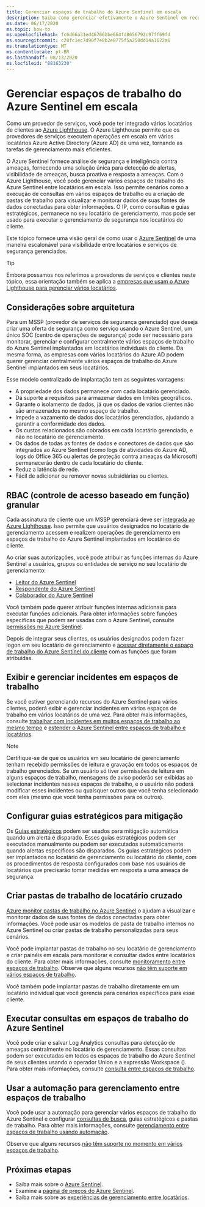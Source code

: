 ```yaml
---
title: Gerenciar espaços de trabalho do Azure Sentinel em escala
description: Saiba como gerenciar efetivamente o Azure Sentinel em recursos de clientes delegados.
ms.date: 06/17/2020
ms.topic: how-to
ms.openlocfilehash: fc6d66a31ed46766bbe664fd8656792c97ff69fd
ms.sourcegitcommit: c28fc1ec7d90f7e8b2e8775f5a250dd14a1622a6
ms.translationtype: MT
ms.contentlocale: pt-BR
ms.lasthandoff: 08/13/2020
ms.locfileid: "88163230"
---
```

# <a name="manage-azure-sentinel-workspaces-at-scale"></a>Gerenciar espaços de trabalho do Azure Sentinel em escala

Como um provedor de serviços, você pode ter integrado vários locatários de clientes ao [Azure Lighthouse](../overview.md). O Azure Lighthouse permite que os provedores de serviços executem operações em escala em vários locatários Azure Active Directory (Azure AD) de uma vez, tornando as tarefas de gerenciamento mais eficientes.

O Azure Sentinel fornece análise de segurança e inteligência contra ameaças, fornecendo uma solução única para detecção de alertas, visibilidade de ameaças, busca proativa e resposta a ameaças. Com o Azure Lighthouse, você pode gerenciar vários espaços de trabalho do Azure Sentinel entre locatários em escala. Isso permite cenários como a execução de consultas em vários espaços de trabalho ou a criação de pastas de trabalho para visualizar e monitorar dados de suas fontes de dados conectadas para obter informações. O IP, como consultas e guias estratégicos, permanece no seu locatário de gerenciamento, mas pode ser usado para executar o gerenciamento de segurança nos locatários do cliente.

Este tópico fornece uma visão geral de como usar o [Azure Sentinel](../../sentinel/overview.md) de uma maneira escalonável para visibilidade entre locatários e serviços de segurança gerenciados.

> [!TIP]
> Embora possamos nos referimos a provedores de serviços e clientes neste tópico, essa orientação também se aplica a [empresas que usam o Azure Lighthouse para gerenciar vários locatários](../concepts/enterprise.md).

## <a name="architectural-considerations"></a>Considerações sobre arquitetura

Para um MSSP (provedor de serviços de segurança gerenciado) que deseja criar uma oferta de segurança como serviço usando o Azure Sentinel, um único SOC (centro de operações de segurança) pode ser necessário para monitorar, gerenciar e configurar centralmente vários espaços de trabalho do Azure Sentinel implantados em locatários individuais do cliente. Da mesma forma, as empresas com vários locatários do Azure AD podem querer gerenciar centralmente vários espaços de trabalho do Azure Sentinel implantados em seus locatários.

Esse modelo centralizado de implantação tem as seguintes vantagens:

- A propriedade dos dados permanece com cada locatário gerenciado.
- Dá suporte a requisitos para armazenar dados em limites geográficos.
- Garante o isolamento de dados, já que os dados de vários clientes não são armazenados no mesmo espaço de trabalho. 
- Impede a vazamento de dados dos locatários gerenciados, ajudando a garantir a conformidade dos dados.
- Os custos relacionados são cobrados em cada locatário gerenciado, e não no locatário de gerenciamento.
- Os dados de todas as fontes de dados e conectores de dados que são integrados ao Azure Sentinel (como logs de atividades do Azure AD, logs do Office 365 ou alertas de proteção contra ameaças da Microsoft) permanecerão dentro de cada locatário do cliente.
- Reduz a latência de rede.
- Fácil de adicionar ou remover novas subsidiárias ou clientes.

## <a name="granular-role-based-access-control-rbac"></a>RBAC (controle de acesso baseado em função) granular

Cada assinatura de cliente que um MSSP gerenciará deve ser [integrada ao Azure Lighthouse](onboard-customer.md). Isso permite que usuários designados no locatário de gerenciamento acessem e realizem operações de gerenciamento em espaços de trabalho do Azure Sentinel implantados em locatários do cliente.

Ao criar suas autorizações, você pode atribuir as funções internas do Azure Sentinel a usuários, grupos ou entidades de serviço no seu locatário de gerenciamento:

- [Leitor do Azure Sentinel](../../role-based-access-control/built-in-roles.md#azure-sentinel-reader)
- [Respondente do Azure Sentinel](../../role-based-access-control/built-in-roles.md#azure-sentinel-responder)
- [Colaborador do Azure Sentinel](../../role-based-access-control/built-in-roles.md#azure-sentinel-contributor)

Você também pode querer atribuir funções internas adicionais para executar funções adicionais. Para obter informações sobre funções específicas que podem ser usadas com o Azure Sentinel, consulte [permissões no Azure Sentinel](../../sentinel/roles.md).

Depois de integrar seus clientes, os usuários designados podem fazer logon em seu locatário de gerenciamento e [acessar diretamente o espaço de trabalho do Azure Sentinel do cliente](../../sentinel/multiple-tenants-service-providers.md) com as funções que foram atribuídas.

## <a name="view-and-manage-incidents-across-workspaces"></a>Exibir e gerenciar incidentes em espaços de trabalho

Se você estiver gerenciando recursos do Azure Sentinel para vários clientes, poderá exibir e gerenciar incidentes em vários espaços de trabalho em vários locatários de uma vez. Para obter mais informações, consulte [trabalhar com incidentes em muitos espaços de trabalho ao mesmo tempo](../../sentinel/multiple-workspace-view.md) e [estender o Azure Sentinel entre espaços de trabalho e locatários](../../sentinel/extend-sentinel-across-workspaces-tenants.md).

> [!NOTE]
> Certifique-se de que os usuários em seu locatário de gerenciamento tenham recebido permissões de leitura e gravação em todos os espaços de trabalho gerenciados. Se um usuário só tiver permissões de leitura em alguns espaços de trabalho, mensagens de aviso poderão ser exibidas ao selecionar incidentes nesses espaços de trabalho, e o usuário não poderá modificar esses incidentes ou quaisquer outros que você tenha selecionado com eles (mesmo que você tenha permissões para os outros).

## <a name="configure-playbooks-for-mitigation"></a>Configurar guias estratégicos para mitigação

Os [Guias estratégicos](../../sentinel/tutorial-respond-threats-playbook.md) podem ser usados para mitigação automática quando um alerta é disparado. Esses guias estratégicos podem ser executados manualmente ou podem ser executados automaticamente quando alertas específicos são disparados. Os guias estratégicos podem ser implantados no locatário de gerenciamento ou locatário do cliente, com os procedimentos de resposta configurados com base nos usuários de locatários que precisarão tomar medidas em resposta a uma ameaça de segurança.

## <a name="create-cross-tenant-workbooks"></a>Criar pastas de trabalho de locatário cruzado

[Azure monitor pastas de trabalho no Azure Sentinel](../../sentinel/overview.md#workbooks) o ajudam a visualizar e monitorar dados de suas fontes de dados conectadas para obter informações. Você pode usar os modelos de pasta de trabalho internos no Azure Sentinel ou criar pastas de trabalho personalizadas para seus cenários.

Você pode implantar pastas de trabalho no seu locatário de gerenciamento e criar painéis em escala para monitorar e consultar dados entre locatários do cliente. Para obter mais informações, consulte [monitoramento entre espaços de trabalho](../../sentinel/extend-sentinel-across-workspaces-tenants.md#using-cross-workspace-workbooks). Observe que alguns recursos [não têm suporte em vários espaços de trabalho](../../sentinel/extend-sentinel-across-workspaces-tenants.md#whats-not-supported-across-workspaces).

Você também pode implantar pastas de trabalho diretamente em um locatário individual que você gerencia para cenários específicos para esse cliente.

## <a name="run-queries-across-azure-sentinel-workspaces"></a>Executar consultas em espaços de trabalho do Azure Sentinel

Você pode criar e salvar Log Analytics consultas para detecção de ameaças centralmente no locatário de gerenciamento. Essas consultas podem ser executadas em todos os espaços de trabalho do Azure Sentinel de seus clientes usando o operador Union e a expressão Workspace (). Para obter mais informações, consulte [consulta entre espaços de trabalho](../../sentinel/extend-sentinel-across-workspaces-tenants.md#cross-workspace-querying).

## <a name="use-automation-for-cross-workspace-management"></a>Usar a automação para gerenciamento entre espaços de trabalho

Você pode usar a automação para gerenciar vários espaços de trabalho do Azure Sentinel e configurar [consultas de busca](../../sentinel/hunting.md), guias estratégicos e pastas de trabalho. Para obter mais informações, consulte [gerenciamento entre espaços de trabalho usando automação](../../sentinel/extend-sentinel-across-workspaces-tenants.md#cross-workspace-management-using-automation).

Observe que alguns recursos [não têm suporte no momento em vários espaços de trabalho](../../sentinel/extend-sentinel-across-workspaces-tenants.md#whats-not-supported-across-workspaces).

## <a name="next-steps"></a>Próximas etapas

- Saiba mais sobre o [Azure Sentinel](../../sentinel/overview.md).
- Examine a [página de preços do Azure Sentinel](https://azure.microsoft.com/pricing/details/azure-sentinel/).
- Saiba mais sobre as [experiências de gerenciamento entre locatários](../concepts/cross-tenant-management-experience.md).

